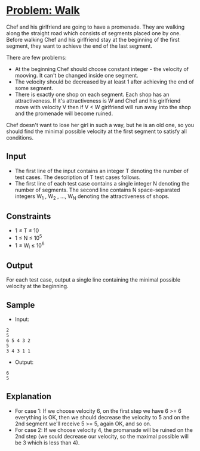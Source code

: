 # [Problem: Walk](https://www.codechef.com/problems/WALK)

Chef and his girlfriend are going to have a promenade. They are walking along the straight road which consists of segments placed one by one. Before walking Chef and his girlfriend stay at the beginning of the first segment, they want to achieve the end of the last segment.

There are few problems:

- At the beginning Chef should choose constant integer - the velocity of mooving. It can't be changed inside one segment.
- The velocity should be decreased by at least 1 after achieving the end of some segment.
- There is exactly one shop on each segment. Each shop has an attractiveness. If it's attractiveness is W and Chef and his girlfriend move with velocity V then if V < W girlfriend will run away into the shop and the promenade will become ruined.

Chef doesn't want to lose her girl in such a way, but he is an old one, so you should find the minimal possible velocity at the first segment to satisfy all conditions.

## Input

- The first line of the input contains an integer T denoting the number of test cases. The description of T test cases follows.
- The first line of each test case contains a single integer N denoting the number of segments. The second line contains N space-separated integers W<sub>1</sub> , W<sub>2</sub> , ..., W<sub>N</sub> denoting the attractiveness of shops.

## Constraints

- 1 ≤ T ≤ 10
- 1 ≤ N ≤ 10<sup>5</sup>
- 1 ≤ W<sub>i</sub> ≤ 10<sup>6</sup>

## Output

For each test case, output a single line containing the minimal possible velocity at the beginning.

## Sample

- Input:
```
2
5
6 5 4 3 2
5
3 4 3 1 1
```

- Output:
```
6
5
```

## Explanation

- For case 1: If we choose velocity 6, on the first step we have 6 >= 6 everything is OK, then we should decrease the velocity to 5 and on the 2nd segment we'll receive 5 >= 5, again OK, and so on.
- For case 2: If we choose velocity 4, the promanade will be ruined on the 2nd step (we sould decrease our velocity, so the maximal possible will be 3 which is less than 4).
